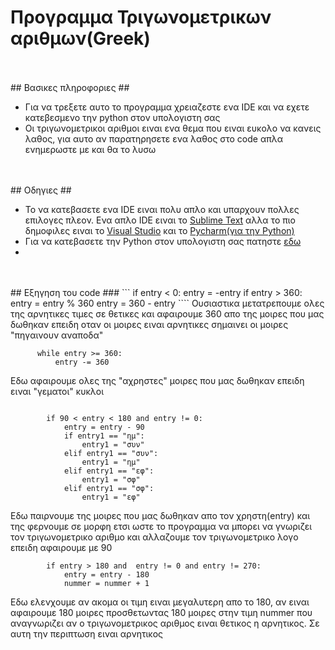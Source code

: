 # Προγραμμα Τριγωνομετρικων αριθμων(Greek) #
<br />
<br />
## Βασικες πληροφοριες ##

 - Για να τρεξετε αυτο το προγραμμα χρειαζεστε ενα IDE και να εχετε κατεβεσμενο την python στον υπολογιστη σας
 - Οι τριγωνομετρικοι αριθμοι ειναι ενα θεμα που ειναι ευκολο να κανεις λαθος, για αυτο αν παρατηρησετε ενα λαθος στο code απλα ενημερωστε με και θα το λυσω
 
 
<br />
<br /> 
## Οδηγιες ##

- Το να κατεβασετε ενα IDE ειναι πολυ απλο και υπαρχουν πολλες επιλογες πλεον. Ενα απλο IDE ειναι το [Sublime Text](https://www.sublimetext.com/) αλλα το πιο δημοφιλες ειναι το 
[Visual Studio](https://code.visualstudio.com/) και το [Pycharm(για την Python)](https://www.jetbrains.com/pycharm/download/#section=windows)
- Για να κατεβασετε την Python στον υπολογιστη σας πατηστε [εδω](https://www.python.org/)
- 
<br />
<br />
## Εξηγηση του code ###
  ```
   		if entry < 0:
			entry = -entry
      			if entry > 360:
				entry = entry % 360
				entry = 360 - entry
  ````
  Ουσιαστικα μετατρεπουμε ολες της αρνητικες τιμες σε θετικες και αφαιρουμε 360 απο της μοιρες που μας δωθηκαν επειδη οταν οι μοιρες ειναι αρνητικες σημαινει οι μοιρες 
  "πηγαινουν αναποδα"
  
  ```
  		while entry >= 360:
			entry -= 360
 ```
 
Eδω αφαιρουμε ολες της "αχρηστες" μοιρες που μας δωθηκαν επειδη ειναι "γεματοι" κυκλοι

```

		if 90 < entry < 180 and entry != 0:
			entry = entry - 90
			if entry1 == "ημ":
				entry1 = "συν"
			elif entry1 == "συν":
				entry1 = "ημ"
			elif entry1 == "εφ":
				entry1 = "σφ"
			elif entry1 == "σφ":
				entry1 = "εφ"
```

Εδω παιρνουμε της μοιρες που μας δωθηκαν απο τον χρηστη(entry) και της φερνουμε σε μορφη ετσι ωστε το προγραμμα να μπορει να γνωριζει τον τριγωνομετρικο αριθμο και αλλαζουμε τον τριγωνομετρικο
λογο επειδη αφαιρουμε με 90
        
    
```
		if entry > 180 and  entry != 0 and entry != 270:
			entry = entry - 180
			nummer = nummer + 1
```

Εδω ελενχουμε αν ακομα οι τιμη ειναι μεγαλυτερη απο το 180, αν ειναι αφαιρουμε 180 μοιρες προσθετωντας 180 μοιρες στην τιμη nummer που αναγνωριζει αν ο τριγωνομετρικος αριθμος ειναι 
θετικος η αρνητικος. Σε αυτη την περιπτωση ειναι αρνητικος


